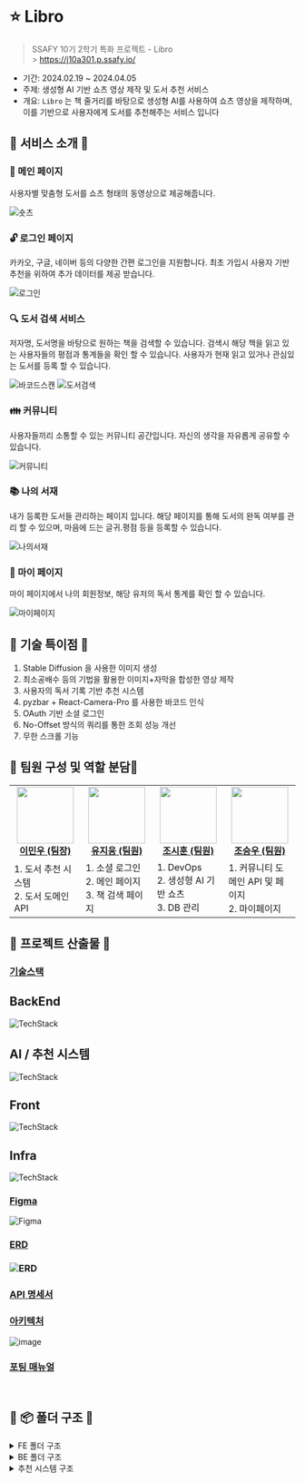 # ⭐️ Libro

> SSAFY 10기 2학기 특화 프로젝트 - Libro <br/> > https://j10a301.p.ssafy.io/

- 기간: 2024.02.19 ~ 2024.04.05
- 주제: 생성형 AI 기반 쇼츠 영상 제작 및 도서 추천 서비스
- 개요: `Libro` 는 책 줄거리를 바탕으로 생성형 AI를 사용하여 쇼츠 영상을 제작하며, 이를 기반으로 사용자에게 도서를 추천해주는 서비스 입니다

## 👐 서비스 소개 👐

### 📕 메인 페이지

사용자별 맞춤형 도서를 쇼츠 형태의 동영상으로 제공해줍니다.

![숏츠](docs/img/service/숏츠.gif)


### 🔓 로그인 페이지

카카오, 구글, 네이버 등의 다양한 간편 로그인을 지원합니다.
최초 가입시 사용자 기반 추천을 위하여 추가 데이터를 제공 받습니다.


![로그인](docs/img/service/로그인.gif)


### 🔍 도서 검색 서비스

저자명, 도서명을 바탕으로 원하는 책을 검색할 수 있습니다.
검색시 해당 책을 읽고 있는 사용자들의 평점과 통계들을 확인 할 수 있습니다.
사용자가 현재 읽고 있거나 관심있는 도서를 등록 할 수 있습니다.

![바코드스캔](docs/img/service/바코드스캔.gif)
![도서검색](docs/img/service/도서검색.gif)


### 👪  커뮤니티 

사용자들끼리 소통할 수 있는 커뮤니티 공간입니다.
자신의 생각을 자유롭게 공유할 수 있습니다.

![커뮤니티](docs/img/service/커뮤니티.gif)

### 📚 나의 서재


내가 등록한 도서들 관리하는 페이지 입니다.
해당 페이지를 통해 도서의 완독 여부를 관리 할 수 있으며, 마음에 드는 글귀.평점 등을 등록할 수 있습니다. 

![나의서재](docs/img/service/나의%20서재.gif)

### 📃 마이 페이지

마이 페이지에서 나의 회원정보, 해당 유저의 독서 통계를 확인 할 수 있습니다.

![마이페이지](docs/img/service/마이페이지.gif)


## 👐 기술 특이점 👐
<ol>
    <li>Stable Diffusion 을 사용한 이미지 생성</li>
    <li>최소공배수 등의 기법을 활용한 이미지+자막을 합성한 영상 제작</li>
    <li>사용자의 독서 기록 기반 추천 시스템</li>
    <li>pyzbar + React-Camera-Pro 를 사용한 바코드 인식</li>
    <li>OAuth 기반 소셜 로그인</li>
    <li>No-Offset 방식의 쿼리를 통한 조회 성능 개선</li>
    <li>무한 스크롤 기능</li>
</ol>


## 👐 팀원 구성 및 역할 분담👐

<table align="center">
    <tr align="center">
        <td style="width: 250px;">
            <a href="https://github.com/Leeminw">
              <img src="https://avatars.githubusercontent.com/u/92208022?v=4" width="100" height="100">
              <br />
              <b>이민우 (팀장)</b>
            </a>
        </td>
        <td style="width: 250px">
            <a href="https://github.com/yeogeru">
              <img src="https://avatars.githubusercontent.com/u/139696084?v=4" width="100" height="100">
                <br />
              <b>유지웅 (팀원)</b>
            </a> 
        </td>
         <td style="width: 250px">
            <a href="https://github.com/JoSihun">
              <img src="https://avatars.githubusercontent.com/u/59362257?v=4" width="100" height="100">
                <br />
              <b>조시훈 (팀원)</b>
            </a> 
        </td>
        <td style="width: 250px;">
            <a href="https://github.com/KrswJo">
              <img src="https://avatars.githubusercontent.com/u/45043145?v=4" width="100" height="100">
              <br />
              <b>조승우 (팀원)</b>
            </a>
        </td>
    </tr>
    <tr align="left">
        <td>
        1. 도서 추천 시스템<br>
        2. 도서 도메인 API<br>
        </td>
        <td>
        1. 소셜 로그인<br>
        2. 메인 페이지<br>
        3. 책 검색 페이지<br>
        </td>
        <td>
        1. DevOps<br>
        2. 생성형 AI 기반 쇼츠 <br>
        3. DB 관리<br>
        </td>
        <td>
        1. 커뮤니티 도메인 API 및 페이지<br>
        2. 마이페이지 <br>
        </td>
    </tr>
</table>

## 👐 프로젝트 산출물 👐

### [기술스택]()

<h2>BackEnd</h2>

![TechStack](docs/img/stack/back.png)

<h2>AI / 추천 시스템</h2>

![TechStack](docs/img/stack/ai.png)

<h2>Front</h2>

![TechStack](docs/img/stack/front.png)

<h2>Infra</h2>

![TechStack](docs/img/stack/infra.png)


### [Figma]()

![Figma](docs/img/diagram/figma.png)

### [ERD]()

### ![ERD](docs/img/diagram/erd.png)


### [API 명세서](https://docs.google.com/spreadsheets/d/1s436dPvQNBRy-j07uLH9vGCNiFMIAVaR/edit#gid=410163342)

### [아키텍처]()

![image](docs/img/diagram/arc.png)

### [포팅 매뉴얼](exec/Porting-Manual.md)

<br/>

## 👐 📦 폴더 구조 👐

<details>
<summary>FE 폴더 구조</summary>
<div markdown="1">

```
📦frontend
 ┣ 📂public
 ┃ ┣ 📜back.svg
 ┃ ┣ 📜BG.svg
 ┃ ┣ 📜bgm00.mp3
 ┃ ┣ 📜bgm01.mp3
 ┃ ┣ 📜bgm02.mp3
 ┃ ┣ 📜bgm03.mp3
 ┃ ┣ 📜bgm04.mp3
 ┃ ┣ 📜bgm05.mp3
 ┃ ┣ 📜bgm06.mp3
 ┃ ┣ 📜bgm07.mp3
 ┃ ┣ 📜bgm08.mp3
 ┃ ┣ 📜bgm09.mp3
 ┃ ┣ 📜book1.svg
 ┃ ┣ 📜book2.svg
 ┃ ┣ 📜book3.svg
 ┃ ┣ 📜book4.svg
 ┃ ┣ 📜book5.svg
 ┃ ┣ 📜calendar.svg
 ┃ ┣ 📜ex00.mp4
 ┃ ┣ 📜google.svg
 ┃ ┣ 📜kakao.svg
 ┃ ┣ 📜left.svg
 ┃ ┣ 📜mdi_pencil.svg
 ┃ ┣ 📜naver.svg
 ┃ ┣ 📜next.svg
 ┃ ┣ 📜right.svg
 ┃ ┣ 📜search1.svg
 ┃ ┣ 📜testImg1.jpg
 ┃ ┣ 📜testImg2.jpg
 ┃ ┣ 📜vector.svg
 ┃ ┣ 📜vercel.svg
 ┃ ┣ 📜x-white.svg
 ┃ ┗ 📜xd.svg
 ┣ 📂src
 ┃ ┣ 📂app
 ┃ ┃ ┣ 📂addinfo
 ┃ ┃ ┃ ┣ 📜data.tsx
 ┃ ┃ ┃ ┗ 📜page.tsx
 ┃ ┃ ┣ 📂club
 ┃ ┃ ┃ ┣ 📂write
 ┃ ┃ ┃ ┃ ┗ 📜page.tsx
 ┃ ┃ ┃ ┣ 📂[id]
 ┃ ┃ ┃ ┃ ┣ 📂@join
 ┃ ┃ ┃ ┃ ┃ ┗ 📜page.tsx
 ┃ ┃ ┃ ┃ ┣ 📂admin
 ┃ ┃ ┃ ┃ ┃ ┣ 📂category
 ┃ ┃ ┃ ┃ ┃ ┃ ┣ 📜layout.tsx
 ┃ ┃ ┃ ┃ ┃ ┃ ┗ 📜page.tsx
 ┃ ┃ ┃ ┃ ┃ ┗ 📂member
 ┃ ┃ ┃ ┃ ┃ ┃ ┣ 📜layout.tsx
 ┃ ┃ ┃ ┃ ┃ ┃ ┗ 📜page.tsx
 ┃ ┃ ┃ ┃ ┣ 📂board
 ┃ ┃ ┃ ┃ ┃ ┣ 📂write
 ┃ ┃ ┃ ┃ ┃ ┃ ┣ 📜layout.tsx
 ┃ ┃ ┃ ┃ ┃ ┃ ┗ 📜page.tsx
 ┃ ┃ ┃ ┃ ┃ ┗ 📂[boardId]
 ┃ ┃ ┃ ┃ ┃ ┃ ┣ 📂edit
 ┃ ┃ ┃ ┃ ┃ ┃ ┃ ┗ 📜page.tsx
 ┃ ┃ ┃ ┃ ┃ ┃ ┗ 📜page.tsx
 ┃ ┃ ┃ ┃ ┣ 📂chatting
 ┃ ┃ ┃ ┃ ┃ ┣ 📜layout.tsx
 ┃ ┃ ┃ ┃ ┃ ┗ 📜page.tsx
 ┃ ┃ ┃ ┃ ┣ 📂edit
 ┃ ┃ ┃ ┃ ┃ ┗ 📜page.tsx
 ┃ ┃ ┃ ┃ ┣ 📂inform
 ┃ ┃ ┃ ┃ ┃ ┗ 📜page.tsx
 ┃ ┃ ┃ ┃ ┣ 📜layout.tsx
 ┃ ┃ ┃ ┃ ┗ 📜page.tsx
 ┃ ┃ ┃ ┗ 📜page.tsx
 ┃ ┃ ┣ 📂detail
 ┃ ┃ ┃ ┗ 📜page.tsx
 ┃ ┃ ┣ 📂library
 ┃ ┃ ┃ ┗ 📜page.tsx
 ┃ ┃ ┣ 📂login
 ┃ ┃ ┃ ┣ 📂loading
 ┃ ┃ ┃ ┃ ┗ 📜page.tsx
 ┃ ┃ ┃ ┗ 📜page.tsx
 ┃ ┃ ┣ 📂mypage
 ┃ ┃ ┃ ┗ 📜page.tsx
 ┃ ┃ ┣ 📂scan
 ┃ ┃ ┃ ┗ 📜page.tsx
 ┃ ┃ ┣ 📂search
 ┃ ┃ ┃ ┣ 📂result
 ┃ ┃ ┃ ┃ ┗ 📜page.tsx
 ┃ ┃ ┃ ┗ 📜page.tsx
 ┃ ┃ ┣ 📂signup
 ┃ ┃ ┃ ┗ 📜page.tsx
 ┃ ┃ ┣ 📂test
 ┃ ┃ ┃ ┣ 📜page.tsx
 ┃ ┃ ┃ ┗ 📜_document.js
 ┃ ┃ ┣ 📂test2
 ┃ ┃ ┃ ┣ 📜page.tsx
 ┃ ┃ ┃ ┗ 📜_document.js
 ┃ ┃ ┣ 📜favicon.ico
 ┃ ┃ ┣ 📜globals.css
 ┃ ┃ ┣ 📜layout.tsx
 ┃ ┃ ┣ 📜page-bak.tsx
 ┃ ┃ ┗ 📜page.tsx
 ┃ ┣ 📂components
 ┃ ┃ ┣ 📂components
 ┃ ┃ ┃ ┣ 📂admin
 ┃ ┃ ┃ ┃ ┣ 📜BoardList.tsx
 ┃ ┃ ┃ ┃ ┣ 📜UserProfile.tsx
 ┃ ┃ ┃ ┃ ┗ 📜UserProfileProvider.tsx
 ┃ ┃ ┃ ┣ 📂board
 ┃ ┃ ┃ ┃ ┣ 📜boardItems.tsx
 ┃ ┃ ┃ ┃ ┣ 📜boardList.tsx
 ┃ ┃ ┃ ┃ ┣ 📜commentList.tsx
 ┃ ┃ ┃ ┃ ┣ 📜communityCard.tsx
 ┃ ┃ ┃ ┃ ┗ 📜titleCard.tsx
 ┃ ┃ ┃ ┣ 📂chat
 ┃ ┃ ┃ ┃ ┣ 📜AnotherUserChat.tsx
 ┃ ┃ ┃ ┃ ┗ 📜MyChat.tsx
 ┃ ┃ ┃ ┣ 📂club
 ┃ ┃ ┃ ┃ ┣ 📜ClubListCard.tsx
 ┃ ┃ ┃ ┃ ┣ 📜FindClubCard.tsx
 ┃ ┃ ┃ ┃ ┣ 📜FindClubCard2.tsx
 ┃ ┃ ┃ ┃ ┗ 📜JoinedClubCard.tsx
 ┃ ┃ ┃ ┣ 📂mypage
 ┃ ┃ ┃ ┃ ┣ 📜calendar.tsx
 ┃ ┃ ┃ ┃ ┣ 📜calendarV2.tsx
 ┃ ┃ ┃ ┃ ┗ 📜mypage.tsx
 ┃ ┃ ┃ ┣ 📂provider
 ┃ ┃ ┃ ┃ ┗ 📜ReactQueryProvider.tsx
 ┃ ┃ ┃ ┣ 📜BarCode.tsx
 ┃ ┃ ┃ ┣ 📜BarCode2.tsx
 ┃ ┃ ┃ ┣ 📜comments.tsx
 ┃ ┃ ┃ ┣ 📜detailAnalyze.tsx
 ┃ ┃ ┃ ┣ 📜detailRating.tsx
 ┃ ┃ ┃ ┣ 📜groupOwner.tsx
 ┃ ┃ ┃ ┗ 📜team-members.tsx
 ┃ ┃ ┣ 📂layout
 ┃ ┃ ┃ ┗ 📜backbar.tsx
 ┃ ┃ ┣ 📂ui
 ┃ ┃ ┃ ┣ 📜accordion.tsx
 ┃ ┃ ┃ ┣ 📜alert-dialog.tsx
 ┃ ┃ ┃ ┣ 📜alert.tsx
 ┃ ┃ ┃ ┣ 📜aspect-ratio.tsx
 ┃ ┃ ┃ ┣ 📜avatar.tsx
 ┃ ┃ ┃ ┣ 📜badge.tsx
 ┃ ┃ ┃ ┣ 📜breadcrumb.tsx
 ┃ ┃ ┃ ┣ 📜button.tsx
 ┃ ┃ ┃ ┣ 📜calendar.tsx
 ┃ ┃ ┃ ┣ 📜card.tsx
 ┃ ┃ ┃ ┣ 📜carousel.tsx
 ┃ ┃ ┃ ┣ 📜checkbox.tsx
 ┃ ┃ ┃ ┣ 📜collapsible.tsx
 ┃ ┃ ┃ ┣ 📜command.tsx
 ┃ ┃ ┃ ┣ 📜context-menu.tsx
 ┃ ┃ ┃ ┣ 📜dialog.tsx
 ┃ ┃ ┃ ┣ 📜drawer.tsx
 ┃ ┃ ┃ ┣ 📜dropdown-menu.tsx
 ┃ ┃ ┃ ┣ 📜form.tsx
 ┃ ┃ ┃ ┣ 📜hover-card.tsx
 ┃ ┃ ┃ ┣ 📜input-otp.tsx
 ┃ ┃ ┃ ┣ 📜input.tsx
 ┃ ┃ ┃ ┣ 📜label.tsx
 ┃ ┃ ┃ ┣ 📜menubar.tsx
 ┃ ┃ ┃ ┣ 📜multiple-selector.tsx
 ┃ ┃ ┃ ┣ 📜navigation-menu.tsx
 ┃ ┃ ┃ ┣ 📜pagination.tsx
 ┃ ┃ ┃ ┣ 📜popover.tsx
 ┃ ┃ ┃ ┣ 📜progress-y.tsx
 ┃ ┃ ┃ ┣ 📜progress.tsx
 ┃ ┃ ┃ ┣ 📜quill.tsx
 ┃ ┃ ┃ ┣ 📜radio-group.tsx
 ┃ ┃ ┃ ┣ 📜resizable.tsx
 ┃ ┃ ┃ ┣ 📜scroll-area.tsx
 ┃ ┃ ┃ ┣ 📜select.tsx
 ┃ ┃ ┃ ┣ 📜separator.tsx
 ┃ ┃ ┃ ┣ 📜sheet.tsx
 ┃ ┃ ┃ ┣ 📜skeleton.tsx
 ┃ ┃ ┃ ┣ 📜slider.tsx
 ┃ ┃ ┃ ┣ 📜sonner.tsx
 ┃ ┃ ┃ ┣ 📜spinner.tsx
 ┃ ┃ ┃ ┣ 📜switch.tsx
 ┃ ┃ ┃ ┣ 📜table.tsx
 ┃ ┃ ┃ ┣ 📜tabs.tsx
 ┃ ┃ ┃ ┣ 📜textarea.tsx
 ┃ ┃ ┃ ┣ 📜toast.tsx
 ┃ ┃ ┃ ┣ 📜toaster.tsx
 ┃ ┃ ┃ ┣ 📜toggle-group.tsx
 ┃ ┃ ┃ ┣ 📜toggle.tsx
 ┃ ┃ ┃ ┣ 📜tooltip.tsx
 ┃ ┃ ┃ ┗ 📜use-toast.ts
 ┃ ┃ ┣ 📜BarcodeScanner.tsx
 ┃ ┃ ┣ 📜BarcodeScannerTest.tsx
 ┃ ┃ ┣ 📜BarcodeScannerTestMk2.tsx
 ┃ ┃ ┣ 📜BottomNavigation.tsx
 ┃ ┃ ┣ 📜Header.tsx
 ┃ ┃ ┣ 📜Shorts.tsx
 ┃ ┃ ┗ 📜SubHeader.tsx
 ┃ ┣ 📂interface
 ┃ ┃ ┣ 📜book.ts
 ┃ ┃ ┣ 📜category.ts
 ┃ ┃ ┣ 📜chat.ts
 ┃ ┃ ┣ 📜community.ts
 ┃ ┃ ┣ 📜joinuser.ts
 ┃ ┃ ┣ 📜myPage.ts
 ┃ ┃ ┣ 📜post.ts
 ┃ ┃ ┗ 📜user.ts
 ┃ ┗ 📂lib
 ┃ ┃ ┣ 📜axiois-mypage.ts
 ┃ ┃ ┣ 📜axios-book.ts
 ┃ ┃ ┣ 📜axios-calendar.ts
 ┃ ┃ ┣ 📜axios-fileupload.ts
 ┃ ┃ ┣ 📜axios-login.ts
 ┃ ┃ ┣ 📜axios-readRatio.ts
 ┃ ┃ ┣ 📜axios-search.ts
 ┃ ┃ ┣ 📜axios-shorts.ts
 ┃ ┃ ┣ 📜axios-userBook.ts
 ┃ ┃ ┣ 📜club.ts
 ┃ ┃ ┣ 📜date-formatter.ts
 ┃ ┃ ┣ 📜dayjs.tsx
 ┃ ┃ ┣ 📜interceptor.ts
 ┃ ┃ ┣ 📜login-state.ts
 ┃ ┃ ┗ 📜utils.ts
 ┣ 📜.env
 ┣ 📜.eslintrc.json
 ┣ 📜.gitignore
 ┣ 📜build-frontend.sh
 ┣ 📜components.json
 ┣ 📜deploy-frontend.sh
 ┣ 📜Dockerfile
 ┣ 📜frontend.iml
 ┣ 📜install-components.bat
 ┣ 📜next-env.d.ts
 ┣ 📜next.config.mjs
 ┣ 📜package-lock.json
 ┣ 📜package.json
 ┣ 📜postcss.config.js
 ┣ 📜README.md
 ┣ 📜tailwind.config.ts
 ┗ 📜tsconfig.json
 ```

</div>
</details>

<details>
<summary>BE 폴더 구조</summary>
<div markdown="1">

```
📦backend
 ┣ 📂src
 ┃ ┣ 📂main
 ┃ ┃ ┣ 📂java
 ┃ ┃ ┃ ┗ 📂com
 ┃ ┃ ┃ ┃ ┗ 📂ssafy
 ┃ ┃ ┃ ┃ ┃ ┗ 📂libro
 ┃ ┃ ┃ ┃ ┃ ┃ ┣ 📂domain
 ┃ ┃ ┃ ┃ ┃ ┃ ┃ ┣ 📂article
 ┃ ┃ ┃ ┃ ┃ ┃ ┃ ┃ ┣ 📂controller
 ┃ ┃ ┃ ┃ ┃ ┃ ┃ ┃ ┃ ┗ 📜ArticleController.java
 ┃ ┃ ┃ ┃ ┃ ┃ ┃ ┃ ┣ 📂dto
 ┃ ┃ ┃ ┃ ┃ ┃ ┃ ┃ ┃ ┣ 📜ArticleCreateRequestDto.java
 ┃ ┃ ┃ ┃ ┃ ┃ ┃ ┃ ┃ ┣ 📜ArticleDetailResponseDto.java
 ┃ ┃ ┃ ┃ ┃ ┃ ┃ ┃ ┃ ┣ 📜ArticleUpdateRequestDto.java
 ┃ ┃ ┃ ┃ ┃ ┃ ┃ ┃ ┃ ┣ 📜BoardCategoryArticlesRequestDto.java
 ┃ ┃ ┃ ┃ ┃ ┃ ┃ ┃ ┃ ┗ 📜BoardCategoryArticlesResponseDto.java
 ┃ ┃ ┃ ┃ ┃ ┃ ┃ ┃ ┣ 📂entity
 ┃ ┃ ┃ ┃ ┃ ┃ ┃ ┃ ┃ ┗ 📜Article.java
 ┃ ┃ ┃ ┃ ┃ ┃ ┃ ┃ ┣ 📂exception
 ┃ ┃ ┃ ┃ ┃ ┃ ┃ ┃ ┃ ┗ 📜ArticleNotFoundException.java
 ┃ ┃ ┃ ┃ ┃ ┃ ┃ ┃ ┣ 📂repository
 ┃ ┃ ┃ ┃ ┃ ┃ ┃ ┃ ┃ ┣ 📜ArticleCustomRepository.java
 ┃ ┃ ┃ ┃ ┃ ┃ ┃ ┃ ┃ ┣ 📜ArticleCustomRepositoryImpl.java
 ┃ ┃ ┃ ┃ ┃ ┃ ┃ ┃ ┃ ┗ 📜ArticleRepository.java
 ┃ ┃ ┃ ┃ ┃ ┃ ┃ ┃ ┗ 📂service
 ┃ ┃ ┃ ┃ ┃ ┃ ┃ ┃ ┃ ┣ 📜ArticleService.java
 ┃ ┃ ┃ ┃ ┃ ┃ ┃ ┃ ┃ ┗ 📜ArticleServiceImpl.java
 ┃ ┃ ┃ ┃ ┃ ┃ ┃ ┣ 📂board
 ┃ ┃ ┃ ┃ ┃ ┃ ┃ ┃ ┣ 📂controller
 ┃ ┃ ┃ ┃ ┃ ┃ ┃ ┃ ┃ ┗ 📜BoardController.java
 ┃ ┃ ┃ ┃ ┃ ┃ ┃ ┃ ┣ 📂dto
 ┃ ┃ ┃ ┃ ┃ ┃ ┃ ┃ ┃ ┣ 📜BoardCreateRequestDto.java
 ┃ ┃ ┃ ┃ ┃ ┃ ┃ ┃ ┃ ┣ 📜BoardResponseDto.java
 ┃ ┃ ┃ ┃ ┃ ┃ ┃ ┃ ┃ ┗ 📜BoardUpdateRequestDto.java
 ┃ ┃ ┃ ┃ ┃ ┃ ┃ ┃ ┣ 📂entity
 ┃ ┃ ┃ ┃ ┃ ┃ ┃ ┃ ┃ ┗ 📜Board.java
 ┃ ┃ ┃ ┃ ┃ ┃ ┃ ┃ ┣ 📂exception
 ┃ ┃ ┃ ┃ ┃ ┃ ┃ ┃ ┃ ┗ 📜BoardNotFoundException.java
 ┃ ┃ ┃ ┃ ┃ ┃ ┃ ┃ ┣ 📂repository
 ┃ ┃ ┃ ┃ ┃ ┃ ┃ ┃ ┃ ┣ 📂custom
 ┃ ┃ ┃ ┃ ┃ ┃ ┃ ┃ ┃ ┃ ┣ 📜BoardSearchRepository.java
 ┃ ┃ ┃ ┃ ┃ ┃ ┃ ┃ ┃ ┃ ┗ 📜BoardSearchRepositoryImpl.java
 ┃ ┃ ┃ ┃ ┃ ┃ ┃ ┃ ┃ ┗ 📜BoardRepository.java
 ┃ ┃ ┃ ┃ ┃ ┃ ┃ ┃ ┗ 📂service
 ┃ ┃ ┃ ┃ ┃ ┃ ┃ ┃ ┃ ┣ 📜BoardService.java
 ┃ ┃ ┃ ┃ ┃ ┃ ┃ ┃ ┃ ┗ 📜BoardServiceImpl.java
 ┃ ┃ ┃ ┃ ┃ ┃ ┃ ┣ 📂book
 ┃ ┃ ┃ ┃ ┃ ┃ ┃ ┃ ┣ 📂controller
 ┃ ┃ ┃ ┃ ┃ ┃ ┃ ┃ ┃ ┗ 📜BookController.java
 ┃ ┃ ┃ ┃ ┃ ┃ ┃ ┃ ┣ 📂dto
 ┃ ┃ ┃ ┃ ┃ ┃ ┃ ┃ ┃ ┣ 📜BookCreateRequestDto.java
 ┃ ┃ ┃ ┃ ┃ ┃ ┃ ┃ ┃ ┣ 📜BookDetailResponseDto.java
 ┃ ┃ ┃ ┃ ┃ ┃ ┃ ┃ ┃ ┣ 📜BookUpdateRequestDto.java
 ┃ ┃ ┃ ┃ ┃ ┃ ┃ ┃ ┃ ┣ 📜NaverAPIResponseItem.java
 ┃ ┃ ┃ ┃ ┃ ┃ ┃ ┃ ┃ ┗ 📜NaverAPIResponseList.java
 ┃ ┃ ┃ ┃ ┃ ┃ ┃ ┃ ┣ 📂entity
 ┃ ┃ ┃ ┃ ┃ ┃ ┃ ┃ ┃ ┗ 📜Book.java
 ┃ ┃ ┃ ┃ ┃ ┃ ┃ ┃ ┣ 📂exception
 ┃ ┃ ┃ ┃ ┃ ┃ ┃ ┃ ┃ ┣ 📜BookAlreadyExistException.java
 ┃ ┃ ┃ ┃ ┃ ┃ ┃ ┃ ┃ ┣ 📜BookNotFoundException.java
 ┃ ┃ ┃ ┃ ┃ ┃ ┃ ┃ ┃ ┗ 📜BookValidationException.java
 ┃ ┃ ┃ ┃ ┃ ┃ ┃ ┃ ┣ 📂handler
 ┃ ┃ ┃ ┃ ┃ ┃ ┃ ┃ ┃ ┗ 📜BookExceptionHandler.java
 ┃ ┃ ┃ ┃ ┃ ┃ ┃ ┃ ┣ 📂repository
 ┃ ┃ ┃ ┃ ┃ ┃ ┃ ┃ ┃ ┗ 📜BookRepository.java
 ┃ ┃ ┃ ┃ ┃ ┃ ┃ ┃ ┗ 📂service
 ┃ ┃ ┃ ┃ ┃ ┃ ┃ ┃ ┃ ┣ 📜BookService.java
 ┃ ┃ ┃ ┃ ┃ ┃ ┃ ┃ ┃ ┣ 📜BookServiceImpl.java
 ┃ ┃ ┃ ┃ ┃ ┃ ┃ ┃ ┃ ┣ 📜NaverBookAPIService.java
 ┃ ┃ ┃ ┃ ┃ ┃ ┃ ┃ ┃ ┗ 📜NaverBookAPIServiceImpl.java
 ┃ ┃ ┃ ┃ ┃ ┃ ┃ ┣ 📂club
 ┃ ┃ ┃ ┃ ┃ ┃ ┃ ┃ ┣ 📂controller
 ┃ ┃ ┃ ┃ ┃ ┃ ┃ ┃ ┃ ┗ 📜ClubController.java
 ┃ ┃ ┃ ┃ ┃ ┃ ┃ ┃ ┣ 📂dto
 ┃ ┃ ┃ ┃ ┃ ┃ ┃ ┃ ┃ ┣ 📜ClubCreateRequestDto.java
 ┃ ┃ ┃ ┃ ┃ ┃ ┃ ┃ ┃ ┗ 📜ClubUpdateRequestDto.java
 ┃ ┃ ┃ ┃ ┃ ┃ ┃ ┃ ┣ 📂entity
 ┃ ┃ ┃ ┃ ┃ ┃ ┃ ┃ ┃ ┗ 📜Club.java
 ┃ ┃ ┃ ┃ ┃ ┃ ┃ ┃ ┣ 📂exception
 ┃ ┃ ┃ ┃ ┃ ┃ ┃ ┃ ┃ ┗ 📜ClubNotFoundException.java
 ┃ ┃ ┃ ┃ ┃ ┃ ┃ ┃ ┣ 📂repository
 ┃ ┃ ┃ ┃ ┃ ┃ ┃ ┃ ┃ ┗ 📜ClubRepository.java
 ┃ ┃ ┃ ┃ ┃ ┃ ┃ ┃ ┗ 📂service
 ┃ ┃ ┃ ┃ ┃ ┃ ┃ ┃ ┃ ┣ 📜ClubService.java
 ┃ ┃ ┃ ┃ ┃ ┃ ┃ ┃ ┃ ┗ 📜ClubServiceImpl.java
 ┃ ┃ ┃ ┃ ┃ ┃ ┃ ┣ 📂comment
 ┃ ┃ ┃ ┃ ┃ ┃ ┃ ┃ ┣ 📂controller
 ┃ ┃ ┃ ┃ ┃ ┃ ┃ ┃ ┃ ┗ 📜CommentController.java
 ┃ ┃ ┃ ┃ ┃ ┃ ┃ ┃ ┣ 📂dto
 ┃ ┃ ┃ ┃ ┃ ┃ ┃ ┃ ┃ ┣ 📜CommentCreateRequestDto.java
 ┃ ┃ ┃ ┃ ┃ ┃ ┃ ┃ ┃ ┣ 📜CommentDetailResponseDto.java
 ┃ ┃ ┃ ┃ ┃ ┃ ┃ ┃ ┃ ┗ 📜CommentUpdateRequestDto.java
 ┃ ┃ ┃ ┃ ┃ ┃ ┃ ┃ ┣ 📂entity
 ┃ ┃ ┃ ┃ ┃ ┃ ┃ ┃ ┃ ┗ 📜Comment.java
 ┃ ┃ ┃ ┃ ┃ ┃ ┃ ┃ ┣ 📂exception
 ┃ ┃ ┃ ┃ ┃ ┃ ┃ ┃ ┃ ┗ 📜CommentNotFoundException.java
 ┃ ┃ ┃ ┃ ┃ ┃ ┃ ┃ ┣ 📂repository
 ┃ ┃ ┃ ┃ ┃ ┃ ┃ ┃ ┃ ┣ 📜CommentCustomRepository.java
 ┃ ┃ ┃ ┃ ┃ ┃ ┃ ┃ ┃ ┣ 📜CommentCustomRepositoryImpl.java
 ┃ ┃ ┃ ┃ ┃ ┃ ┃ ┃ ┃ ┗ 📜CommentRepository.java
 ┃ ┃ ┃ ┃ ┃ ┃ ┃ ┃ ┗ 📂service
 ┃ ┃ ┃ ┃ ┃ ┃ ┃ ┃ ┃ ┣ 📜CommentService.java
 ┃ ┃ ┃ ┃ ┃ ┃ ┃ ┃ ┃ ┗ 📜CommentServiceImpl.java
 ┃ ┃ ┃ ┃ ┃ ┃ ┃ ┣ 📂shorts
 ┃ ┃ ┃ ┃ ┃ ┃ ┃ ┃ ┣ 📂controller
 ┃ ┃ ┃ ┃ ┃ ┃ ┃ ┃ ┃ ┣ 📜PromptController.java
 ┃ ┃ ┃ ┃ ┃ ┃ ┃ ┃ ┃ ┣ 📜ShortsController.java
 ┃ ┃ ┃ ┃ ┃ ┃ ┃ ┃ ┃ ┗ 📜TaskController.java
 ┃ ┃ ┃ ┃ ┃ ┃ ┃ ┃ ┣ 📂dto
 ┃ ┃ ┃ ┃ ┃ ┃ ┃ ┃ ┃ ┣ 📜DiffusionRequestDto.java
 ┃ ┃ ┃ ┃ ┃ ┃ ┃ ┃ ┃ ┣ 📜DiffusionResponseDto.java
 ┃ ┃ ┃ ┃ ┃ ┃ ┃ ┃ ┃ ┣ 📜PromptRequestDto.java
 ┃ ┃ ┃ ┃ ┃ ┃ ┃ ┃ ┃ ┣ 📜PromptResponseDto.java
 ┃ ┃ ┃ ┃ ┃ ┃ ┃ ┃ ┃ ┣ 📜ShortsRequestDto.java
 ┃ ┃ ┃ ┃ ┃ ┃ ┃ ┃ ┃ ┣ 📜ShortsResponseDto.java
 ┃ ┃ ┃ ┃ ┃ ┃ ┃ ┃ ┃ ┣ 📜TaskRequestDto.java
 ┃ ┃ ┃ ┃ ┃ ┃ ┃ ┃ ┃ ┗ 📜TaskResponseDto.java
 ┃ ┃ ┃ ┃ ┃ ┃ ┃ ┃ ┣ 📂entity
 ┃ ┃ ┃ ┃ ┃ ┃ ┃ ┃ ┃ ┗ 📜Task.java
 ┃ ┃ ┃ ┃ ┃ ┃ ┃ ┃ ┣ 📂exception
 ┃ ┃ ┃ ┃ ┃ ┃ ┃ ┃ ┃ ┣ 📜TaskNotFoundException.java
 ┃ ┃ ┃ ┃ ┃ ┃ ┃ ┃ ┃ ┗ 📜TaskValidationException.java
 ┃ ┃ ┃ ┃ ┃ ┃ ┃ ┃ ┣ 📂handler
 ┃ ┃ ┃ ┃ ┃ ┃ ┃ ┃ ┃ ┗ 📜TaskExceptionHandler.java
 ┃ ┃ ┃ ┃ ┃ ┃ ┃ ┃ ┣ 📂repository
 ┃ ┃ ┃ ┃ ┃ ┃ ┃ ┃ ┃ ┣ 📜TaskJpaRepository.java
 ┃ ┃ ┃ ┃ ┃ ┃ ┃ ┃ ┃ ┗ 📜TaskRedisRepository.java
 ┃ ┃ ┃ ┃ ┃ ┃ ┃ ┃ ┗ 📂service
 ┃ ┃ ┃ ┃ ┃ ┃ ┃ ┃ ┃ ┣ 📜PromptService.java
 ┃ ┃ ┃ ┃ ┃ ┃ ┃ ┃ ┃ ┣ 📜PromptServiceImpl.java
 ┃ ┃ ┃ ┃ ┃ ┃ ┃ ┃ ┃ ┣ 📜ShortsService.java
 ┃ ┃ ┃ ┃ ┃ ┃ ┃ ┃ ┃ ┣ 📜ShortsServiceImpl.java
 ┃ ┃ ┃ ┃ ┃ ┃ ┃ ┃ ┃ ┣ 📜TaskService.java
 ┃ ┃ ┃ ┃ ┃ ┃ ┃ ┃ ┃ ┗ 📜TaskServiceImpl.java
 ┃ ┃ ┃ ┃ ┃ ┃ ┃ ┣ 📂user
 ┃ ┃ ┃ ┃ ┃ ┃ ┃ ┃ ┣ 📂controller
 ┃ ┃ ┃ ┃ ┃ ┃ ┃ ┃ ┃ ┗ 📜UserController.java
 ┃ ┃ ┃ ┃ ┃ ┃ ┃ ┃ ┣ 📂dto
 ┃ ┃ ┃ ┃ ┃ ┃ ┃ ┃ ┃ ┣ 📜OAuthUser.java
 ┃ ┃ ┃ ┃ ┃ ┃ ┃ ┃ ┃ ┣ 📜UserDetailResponseDto.java
 ┃ ┃ ┃ ┃ ┃ ┃ ┃ ┃ ┃ ┣ 📜UserJoinRequestDto.java
 ┃ ┃ ┃ ┃ ┃ ┃ ┃ ┃ ┃ ┗ 📜UserProfileEditRequestDto.java
 ┃ ┃ ┃ ┃ ┃ ┃ ┃ ┃ ┣ 📂entity
 ┃ ┃ ┃ ┃ ┃ ┃ ┃ ┃ ┃ ┣ 📜Role.java
 ┃ ┃ ┃ ┃ ┃ ┃ ┃ ┃ ┃ ┗ 📜User.java
 ┃ ┃ ┃ ┃ ┃ ┃ ┃ ┃ ┣ 📂exception
 ┃ ┃ ┃ ┃ ┃ ┃ ┃ ┃ ┃ ┗ 📜UserNotFoundException.java
 ┃ ┃ ┃ ┃ ┃ ┃ ┃ ┃ ┣ 📂repository
 ┃ ┃ ┃ ┃ ┃ ┃ ┃ ┃ ┃ ┗ 📜UserRepository.java
 ┃ ┃ ┃ ┃ ┃ ┃ ┃ ┃ ┗ 📂service
 ┃ ┃ ┃ ┃ ┃ ┃ ┃ ┃ ┃ ┣ 📜UserService.java
 ┃ ┃ ┃ ┃ ┃ ┃ ┃ ┃ ┃ ┗ 📜UserServiceImpl.java
 ┃ ┃ ┃ ┃ ┃ ┃ ┃ ┣ 📂userbook
 ┃ ┃ ┃ ┃ ┃ ┃ ┃ ┃ ┣ 📂controller
 ┃ ┃ ┃ ┃ ┃ ┃ ┃ ┃ ┃ ┗ 📜UserBookController.java
 ┃ ┃ ┃ ┃ ┃ ┃ ┃ ┃ ┣ 📂dto
 ┃ ┃ ┃ ┃ ┃ ┃ ┃ ┃ ┃ ┣ 📜UserBookDateRequestDto.java
 ┃ ┃ ┃ ┃ ┃ ┃ ┃ ┃ ┃ ┣ 📜UserBookDetailResponseDto.java
 ┃ ┃ ┃ ┃ ┃ ┃ ┃ ┃ ┃ ┣ 📜UserBookListByDateResponseDto.java
 ┃ ┃ ┃ ┃ ┃ ┃ ┃ ┃ ┃ ┣ 📜UserBookListResponseDto.java
 ┃ ┃ ┃ ┃ ┃ ┃ ┃ ┃ ┃ ┣ 📜UserBookMappingRequestDto.java
 ┃ ┃ ┃ ┃ ┃ ┃ ┃ ┃ ┃ ┣ 📜UserBookRatingRequestDto.java
 ┃ ┃ ┃ ┃ ┃ ┃ ┃ ┃ ┃ ┣ 📜UserBookRatingResponseDto.java
 ┃ ┃ ┃ ┃ ┃ ┃ ┃ ┃ ┃ ┣ 📜UserBookRatingSummary.java
 ┃ ┃ ┃ ┃ ┃ ┃ ┃ ┃ ┃ ┣ 📜UserBookRatioResponseDto.java
 ┃ ┃ ┃ ┃ ┃ ┃ ┃ ┃ ┃ ┣ 📜UserBookTypeUpdateRequestDto.java
 ┃ ┃ ┃ ┃ ┃ ┃ ┃ ┃ ┃ ┣ 📜UserBookUpdateRequestDto.java
 ┃ ┃ ┃ ┃ ┃ ┃ ┃ ┃ ┃ ┣ 📜UserCommentListResponseDto.java
 ┃ ┃ ┃ ┃ ┃ ┃ ┃ ┃ ┃ ┗ 📜UserGenderAgeCountResponseDto.java
 ┃ ┃ ┃ ┃ ┃ ┃ ┃ ┃ ┣ 📂entity
 ┃ ┃ ┃ ┃ ┃ ┃ ┃ ┃ ┃ ┗ 📜UserBook.java
 ┃ ┃ ┃ ┃ ┃ ┃ ┃ ┃ ┣ 📂exception
 ┃ ┃ ┃ ┃ ┃ ┃ ┃ ┃ ┃ ┣ 📜NotReadBookException.java
 ┃ ┃ ┃ ┃ ┃ ┃ ┃ ┃ ┃ ┣ 📜UserBookNotFoundException.java
 ┃ ┃ ┃ ┃ ┃ ┃ ┃ ┃ ┃ ┗ 📜UserBookValidationException.java
 ┃ ┃ ┃ ┃ ┃ ┃ ┃ ┃ ┣ 📂handler
 ┃ ┃ ┃ ┃ ┃ ┃ ┃ ┃ ┃ ┗ 📜UserBookExceptionHandler.java
 ┃ ┃ ┃ ┃ ┃ ┃ ┃ ┃ ┣ 📂repository
 ┃ ┃ ┃ ┃ ┃ ┃ ┃ ┃ ┃ ┣ 📂custom
 ┃ ┃ ┃ ┃ ┃ ┃ ┃ ┃ ┃ ┃ ┣ 📜UserBookCustomRepository.java
 ┃ ┃ ┃ ┃ ┃ ┃ ┃ ┃ ┃ ┃ ┗ 📜UserBookCustomRepositoryImpl.java
 ┃ ┃ ┃ ┃ ┃ ┃ ┃ ┃ ┃ ┗ 📜UserBookRepository.java
 ┃ ┃ ┃ ┃ ┃ ┃ ┃ ┃ ┗ 📂service
 ┃ ┃ ┃ ┃ ┃ ┃ ┃ ┃ ┃ ┣ 📜UserBookService.java
 ┃ ┃ ┃ ┃ ┃ ┃ ┃ ┃ ┃ ┗ 📜UserBookServiceImpl.java
 ┃ ┃ ┃ ┃ ┃ ┃ ┃ ┣ 📂userbookcomment
 ┃ ┃ ┃ ┃ ┃ ┃ ┃ ┃ ┣ 📂controller
 ┃ ┃ ┃ ┃ ┃ ┃ ┃ ┃ ┃ ┗ 📜UserBookCommentController.java
 ┃ ┃ ┃ ┃ ┃ ┃ ┃ ┃ ┣ 📂dto
 ┃ ┃ ┃ ┃ ┃ ┃ ┃ ┃ ┃ ┣ 📜UserBookCommentCreateRequestDto.java
 ┃ ┃ ┃ ┃ ┃ ┃ ┃ ┃ ┃ ┣ 📜UserBookCommentDetailResponseDto.java
 ┃ ┃ ┃ ┃ ┃ ┃ ┃ ┃ ┃ ┗ 📜UserBookCommentUpdateRequestDto.java
 ┃ ┃ ┃ ┃ ┃ ┃ ┃ ┃ ┣ 📂entity
 ┃ ┃ ┃ ┃ ┃ ┃ ┃ ┃ ┃ ┗ 📜UserBookComment.java
 ┃ ┃ ┃ ┃ ┃ ┃ ┃ ┃ ┣ 📂exception
 ┃ ┃ ┃ ┃ ┃ ┃ ┃ ┃ ┃ ┣ 📜UserBookCommentNotFoundException.java
 ┃ ┃ ┃ ┃ ┃ ┃ ┃ ┃ ┃ ┗ 📜UserBookCommentValidationException.java
 ┃ ┃ ┃ ┃ ┃ ┃ ┃ ┃ ┣ 📂handler
 ┃ ┃ ┃ ┃ ┃ ┃ ┃ ┃ ┃ ┗ 📜UserBookCommentExceptionHandler.java
 ┃ ┃ ┃ ┃ ┃ ┃ ┃ ┃ ┣ 📂repository
 ┃ ┃ ┃ ┃ ┃ ┃ ┃ ┃ ┃ ┗ 📜UserBookCommentRepository.java
 ┃ ┃ ┃ ┃ ┃ ┃ ┃ ┃ ┗ 📂service
 ┃ ┃ ┃ ┃ ┃ ┃ ┃ ┃ ┃ ┣ 📜UserBookCommentService.java
 ┃ ┃ ┃ ┃ ┃ ┃ ┃ ┃ ┃ ┗ 📜UserBookCommentsServiceImpl.java
 ┃ ┃ ┃ ┃ ┃ ┃ ┃ ┣ 📂userbookhistory
 ┃ ┃ ┃ ┃ ┃ ┃ ┃ ┃ ┣ 📂controller
 ┃ ┃ ┃ ┃ ┃ ┃ ┃ ┃ ┃ ┗ 📜UserBookHistoryController.java
 ┃ ┃ ┃ ┃ ┃ ┃ ┃ ┃ ┣ 📂dto
 ┃ ┃ ┃ ┃ ┃ ┃ ┃ ┃ ┃ ┣ 📜UserBookHistoryCreateRequestDto.java
 ┃ ┃ ┃ ┃ ┃ ┃ ┃ ┃ ┃ ┣ 📜UserBookHistoryDetailResponseDto.java
 ┃ ┃ ┃ ┃ ┃ ┃ ┃ ┃ ┃ ┗ 📜UserBookHistoryUpdateRequestDto.java
 ┃ ┃ ┃ ┃ ┃ ┃ ┃ ┃ ┣ 📂entity
 ┃ ┃ ┃ ┃ ┃ ┃ ┃ ┃ ┃ ┗ 📜UserBookHistory.java
 ┃ ┃ ┃ ┃ ┃ ┃ ┃ ┃ ┣ 📂exception
 ┃ ┃ ┃ ┃ ┃ ┃ ┃ ┃ ┃ ┣ 📜UserBookHistoryNotFoundException.java
 ┃ ┃ ┃ ┃ ┃ ┃ ┃ ┃ ┃ ┗ 📜UserBookHistoryValidationException.java
 ┃ ┃ ┃ ┃ ┃ ┃ ┃ ┃ ┣ 📂handler
 ┃ ┃ ┃ ┃ ┃ ┃ ┃ ┃ ┃ ┗ 📜UserBookHistoryExceptionHandler.java
 ┃ ┃ ┃ ┃ ┃ ┃ ┃ ┃ ┣ 📂repository
 ┃ ┃ ┃ ┃ ┃ ┃ ┃ ┃ ┃ ┗ 📜UserBookHistoryRepository.java
 ┃ ┃ ┃ ┃ ┃ ┃ ┃ ┃ ┗ 📂service
 ┃ ┃ ┃ ┃ ┃ ┃ ┃ ┃ ┃ ┣ 📜UserBookHistoryService.java
 ┃ ┃ ┃ ┃ ┃ ┃ ┃ ┃ ┃ ┗ 📜UserBookHistoryServiceImpl.java
 ┃ ┃ ┃ ┃ ┃ ┃ ┃ ┗ 📂usergroup
 ┃ ┃ ┃ ┃ ┃ ┃ ┃ ┃ ┣ 📂controller
 ┃ ┃ ┃ ┃ ┃ ┃ ┃ ┃ ┃ ┗ 📜UserGroupController.java
 ┃ ┃ ┃ ┃ ┃ ┃ ┃ ┃ ┣ 📂dto
 ┃ ┃ ┃ ┃ ┃ ┃ ┃ ┃ ┃ ┣ 📜ClubDetailResponseDto.java
 ┃ ┃ ┃ ┃ ┃ ┃ ┃ ┃ ┃ ┣ 📜ClubJoinClubRequestDto.java
 ┃ ┃ ┃ ┃ ┃ ┃ ┃ ┃ ┃ ┣ 📜ClubListDetailRequestDto.java
 ┃ ┃ ┃ ┃ ┃ ┃ ┃ ┃ ┃ ┣ 📜ClubListDetailResponseDto.java
 ┃ ┃ ┃ ┃ ┃ ┃ ┃ ┃ ┃ ┣ 📜ClubMemberDetailResponseDto.java
 ┃ ┃ ┃ ┃ ┃ ┃ ┃ ┃ ┃ ┣ 📜ClubMemberShipResponseDto.java
 ┃ ┃ ┃ ┃ ┃ ┃ ┃ ┃ ┃ ┣ 📜ClubSummaryResponseDto.java
 ┃ ┃ ┃ ┃ ┃ ┃ ┃ ┃ ┃ ┣ 📜MyClubRequestDto.java
 ┃ ┃ ┃ ┃ ┃ ┃ ┃ ┃ ┃ ┗ 📜MyClubResponseDto.java
 ┃ ┃ ┃ ┃ ┃ ┃ ┃ ┃ ┣ 📂entity
 ┃ ┃ ┃ ┃ ┃ ┃ ┃ ┃ ┃ ┣ 📜ClubRole.java
 ┃ ┃ ┃ ┃ ┃ ┃ ┃ ┃ ┃ ┗ 📜UserGroup.java
 ┃ ┃ ┃ ┃ ┃ ┃ ┃ ┃ ┣ 📂exception
 ┃ ┃ ┃ ┃ ┃ ┃ ┃ ┃ ┃ ┣ 📜AlreadyJoinedException.java
 ┃ ┃ ┃ ┃ ┃ ┃ ┃ ┃ ┃ ┗ 📜NotFoundJoinException.java
 ┃ ┃ ┃ ┃ ┃ ┃ ┃ ┃ ┣ 📂repository
 ┃ ┃ ┃ ┃ ┃ ┃ ┃ ┃ ┃ ┣ 📜UserGroupCustomRepository.java
 ┃ ┃ ┃ ┃ ┃ ┃ ┃ ┃ ┃ ┣ 📜UserGroupCustomRepositoryImpl.java
 ┃ ┃ ┃ ┃ ┃ ┃ ┃ ┃ ┃ ┗ 📜UserGroupRepository.java
 ┃ ┃ ┃ ┃ ┃ ┃ ┃ ┃ ┗ 📂service
 ┃ ┃ ┃ ┃ ┃ ┃ ┃ ┃ ┃ ┣ 📜UserGroupService.java
 ┃ ┃ ┃ ┃ ┃ ┃ ┃ ┃ ┃ ┗ 📜UserGroupServiceImpl.java
 ┃ ┃ ┃ ┃ ┃ ┃ ┣ 📂global
 ┃ ┃ ┃ ┃ ┃ ┃ ┃ ┣ 📂auth
 ┃ ┃ ┃ ┃ ┃ ┃ ┃ ┃ ┣ 📂config
 ┃ ┃ ┃ ┃ ┃ ┃ ┃ ┃ ┃ ┗ 📜SecurityConfig.java
 ┃ ┃ ┃ ┃ ┃ ┃ ┃ ┃ ┣ 📂controller
 ┃ ┃ ┃ ┃ ┃ ┃ ┃ ┃ ┃ ┗ 📜TokenController.java
 ┃ ┃ ┃ ┃ ┃ ┃ ┃ ┃ ┣ 📂entity
 ┃ ┃ ┃ ┃ ┃ ┃ ┃ ┃ ┃ ┗ 📜JwtProvider.java
 ┃ ┃ ┃ ┃ ┃ ┃ ┃ ┃ ┣ 📂filter
 ┃ ┃ ┃ ┃ ┃ ┃ ┃ ┃ ┃ ┣ 📜CustomCorsFilter.java
 ┃ ┃ ┃ ┃ ┃ ┃ ┃ ┃ ┃ ┗ 📜JwtAuthorizationFilter.java
 ┃ ┃ ┃ ┃ ┃ ┃ ┃ ┃ ┗ 📂service
 ┃ ┃ ┃ ┃ ┃ ┃ ┃ ┃ ┃ ┗ 📜RefreshTokenService.java
 ┃ ┃ ┃ ┃ ┃ ┃ ┃ ┣ 📂common
 ┃ ┃ ┃ ┃ ┃ ┃ ┃ ┃ ┗ 📜ResponseData.java
 ┃ ┃ ┃ ┃ ┃ ┃ ┃ ┣ 📂config
 ┃ ┃ ┃ ┃ ┃ ┃ ┃ ┃ ┣ 📜CorsConfig.java
 ┃ ┃ ┃ ┃ ┃ ┃ ┃ ┃ ┣ 📜MvcConfig.java
 ┃ ┃ ┃ ┃ ┃ ┃ ┃ ┃ ┣ 📜QueryDslConfig.java
 ┃ ┃ ┃ ┃ ┃ ┃ ┃ ┃ ┣ 📜RedisConfig.java
 ┃ ┃ ┃ ┃ ┃ ┃ ┃ ┃ ┗ 📜S3Config.java
 ┃ ┃ ┃ ┃ ┃ ┃ ┃ ┣ 📂exceptions
 ┃ ┃ ┃ ┃ ┃ ┃ ┃ ┃ ┣ 📜CustomNotFoundException.java
 ┃ ┃ ┃ ┃ ┃ ┃ ┃ ┃ ┗ 📜CustomValidationException.java
 ┃ ┃ ┃ ┃ ┃ ┃ ┃ ┣ 📂fileupload
 ┃ ┃ ┃ ┃ ┃ ┃ ┃ ┃ ┣ 📂controller
 ┃ ┃ ┃ ┃ ┃ ┃ ┃ ┃ ┃ ┗ 📜FileUploadController.java
 ┃ ┃ ┃ ┃ ┃ ┃ ┃ ┃ ┣ 📂dto
 ┃ ┃ ┃ ┃ ┃ ┃ ┃ ┃ ┃ ┗ 📜FileUploadResponseDto.java
 ┃ ┃ ┃ ┃ ┃ ┃ ┃ ┃ ┗ 📂service
 ┃ ┃ ┃ ┃ ┃ ┃ ┃ ┃ ┃ ┣ 📜FileUploadService.java
 ┃ ┃ ┃ ┃ ┃ ┃ ┃ ┃ ┃ ┗ 📜FileUploadServiceImpl.java
 ┃ ┃ ┃ ┃ ┃ ┃ ┃ ┣ 📂handlers
 ┃ ┃ ┃ ┃ ┃ ┃ ┃ ┃ ┣ 📜CustomExceptionHandler.java
 ┃ ┃ ┃ ┃ ┃ ┃ ┃ ┃ ┗ 📜GlobalExceptionHandler.java
 ┃ ┃ ┃ ┃ ┃ ┃ ┃ ┣ 📂oauth
 ┃ ┃ ┃ ┃ ┃ ┃ ┃ ┃ ┣ 📂entity
 ┃ ┃ ┃ ┃ ┃ ┃ ┃ ┃ ┃ ┣ 📜OAuth2UserImpl.java
 ┃ ┃ ┃ ┃ ┃ ┃ ┃ ┃ ┃ ┗ 📜OAuthAttributes.java
 ┃ ┃ ┃ ┃ ┃ ┃ ┃ ┃ ┣ 📂filter
 ┃ ┃ ┃ ┃ ┃ ┃ ┃ ┃ ┃ ┣ 📜OAuth2LoginFailureHandler.java
 ┃ ┃ ┃ ┃ ┃ ┃ ┃ ┃ ┃ ┗ 📜OAuth2LoginSuccessHandler.java
 ┃ ┃ ┃ ┃ ┃ ┃ ┃ ┃ ┗ 📂service
 ┃ ┃ ┃ ┃ ┃ ┃ ┃ ┃ ┃ ┗ 📜CustomOAuth2UserService.java
 ┃ ┃ ┃ ┃ ┃ ┃ ┃ ┗ 📂util
 ┃ ┃ ┃ ┃ ┃ ┃ ┃ ┃ ┗ 📂entity
 ┃ ┃ ┃ ┃ ┃ ┃ ┃ ┃ ┃ ┣ 📜Response.java
 ┃ ┃ ┃ ┃ ┃ ┃ ┃ ┃ ┃ ┗ 📜StringListConverter.java
 ┃ ┃ ┃ ┃ ┃ ┃ ┗ 📜LibroApplication.java
 ┃ ┃ ┗ 📂resources
 ┃ ┃ ┃ ┣ 📂static
 ┃ ┃ ┃ ┃ ┗ 📜favicon.ico
 ┃ ┃ ┃ ┣ 📜application.properties
 ┃ ┃ ┃ ┗ 📜banner.txt
 ┃ ┗ 📂test
 ┃ ┃ ┗ 📂java
 ┃ ┃ ┃ ┗ 📂com
 ┃ ┃ ┃ ┃ ┗ 📂ssafy
 ┃ ┃ ┃ ┃ ┃ ┗ 📂libro
 ┃ ┃ ┃ ┃ ┃ ┃ ┣ 📜LibroApplicationTests.java
 ┃ ┃ ┃ ┃ ┃ ┃ ┗ 📜test.java
 ┣ 📜.gitignore
 ┣ 📜build-backend.sh
 ┣ 📜build.gradle
 ┣ 📜deploy-backend.sh
 ┣ 📜Dockerfile
 ┣ 📜gradlew
 ┣ 📜gradlew.bat
 ┗ 📜settings.gradle
 ```

</div>
</details>

<details>
<summary>추천 시스템 구조</summary>
<div markdown="1">

```
📦recommend
 ┣ 📂config
 ┃ ┗ 📜db.py
 ┣ 📂data
 ┃ ┣ 📜book.py
 ┃ ┣ 📜response.py
 ┃ ┣ 📜user.py
 ┃ ┗ 📜userbook.py
 ┣ 📂repository
 ┃ ┗ 📜repository.py
 ┣ 📂service
 ┃ ┗ 📜service.py
 ┣ 📜.gitignore
 ┣ 📜app.py
 ┣ 📜build-recommend.sh
 ┣ 📜cronjob
 ┣ 📜deploy-recommend.sh
 ┣ 📜Dockerfile
 ┣ 📜item_base.py
 ┣ 📜requirements.txt
 ┗ 📜train.py
```

</div>
</details>
